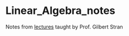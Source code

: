 # Linear_Algebra_notes
Notes from [lectures](https://www.youtube.com/playlist?list=PLE7DDD91010BC51F8) taught by Prof. Gilbert Stran
